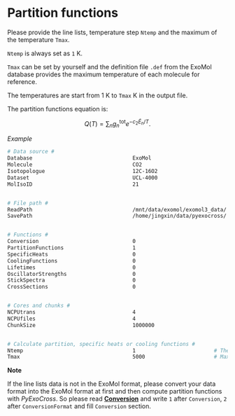 # Partition functions

Please provide the line lists, temperature step ``Ntemp`` and the
maximum of the temperature ``Tmax``.

``Ntemp`` is always set as ``1`` K.

``Tmax`` can be set by yourself and the definition file ``.def`` from
the ExoMol database provides the maximum temperature of each molecule
for reference.

The temperatures are start from 1 K to ``Tmax`` K in the output file.

The partition functions equation is:

$$
   Q(T)=\sum_n g_n^{\textrm{tot}} e^{-c_2\tilde{E}_n/T}.
$$

*Example*

```bash
# Data source #
Database                                ExoMol
Molecule                                CO2
Isotopologue                            12C-16O2
Dataset                                 UCL-4000
MolIsoID                                21


# File path #
ReadPath                                /mnt/data/exomol/exomol3_data/
SavePath                                /home/jingxin/data/pyexocross/


# Functions #
Conversion                              0
PartitionFunctions                      1
SpecificHeats                           0
CoolingFunctions                        0
Lifetimes                               0
OscillatorStrengths                     0
StickSpectra                            0
CrossSections                           0


# Cores and chunks #
NCPUtrans                               4
NCPUfiles                               4
ChunkSize                               1000000


# Calculate partition, specific heats or cooling functions #
Ntemp                                   1                         # The number of temperature steps
Tmax                                    5000                      # Maximal temperature in K 
```

**Note**

If the line lists data is not in the ExoMol format, please convert your
data format into the ExoMol format at first and then compute partition
functions with *PyExoCross*. 
So please read [**Conversion**](`https://pyexocross.readthedocs.io/en/latest/conversion.html`) and write ``1`` after ``Conversion``, ``2`` after ``ConversionFormat`` and fill ``Conversion`` section.
